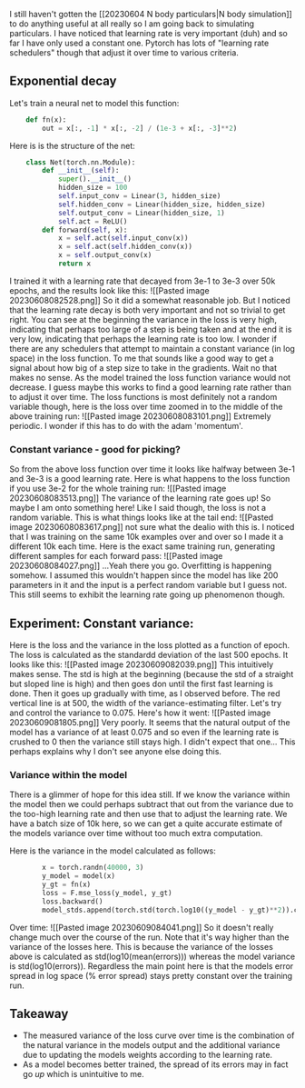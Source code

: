 I still haven't gotten the [[20230604 N body particulars|N body simulation]] to do anything useful at all really so I am going back to simulating particulars. I have noticed that learning rate is very important (duh) and so far I have only used a constant one. Pytorch has lots of "learning rate schedulers" though that adjust it over time to various criteria.

## Exponential decay
Let's train a neural net to model this function:
```python
    def fn(x):
        out = x[:, -1] * x[:, -2] / (1e-3 + x[:, -3]**2)
```
Here is is the structure of the net:
```python
    class Net(torch.nn.Module):
        def __init__(self):
            super().__init__()
            hidden_size = 100
            self.input_conv = Linear(3, hidden_size)
            self.hidden_conv = Linear(hidden_size, hidden_size)
            self.output_conv = Linear(hidden_size, 1) 
            self.act = ReLU()
        def forward(self, x):
            x = self.act(self.input_conv(x))
            x = self.act(self.hidden_conv(x))
            x = self.output_conv(x)
            return x
```
I trained it with a learning rate that decayed from 3e-1 to 3e-3 over 50k epochs, and the results look like this:
![[Pasted image 20230608082528.png]]
So it did a somewhat reasonable job. But I noticed that the learning rate decay is both very important and not so trivial to get right. You can see at the beginning the variance in the loss is very high, indicating that perhaps too large of a step is being taken and at the end it is very low, indicating that perhaps the learning rate is too low. 
I wonder if there are any schedulers that attempt to maintain a constant variance (in log space) in the loss function. To me that sounds like a good way to get a signal about how big of a step size to take in the gradients. Wait no that makes no sense. As the model trained the loss function variance would not decrease. I guess maybe this works to find a good learning rate rather than to adjust it over time. The loss functions is most definitely not a random variable though, here is the loss over time zoomed in to the middle of the above training run:
![[Pasted image 20230608083101.png]]
Extremely periodic. I wonder if this has to do with the adam 'momentum'.
### Constant variance - good for picking?
So from the above loss function over time it looks like halfway between 3e-1 and 3e-3 is a good learning rate. Here is what happens to the loss function if you use 3e-2 for the whole training run:
![[Pasted image 20230608083513.png]]
The variance of the learning rate goes up! So maybe I am onto something here!
Like I said though, the loss is not a random variable. This is what things looks like at the tail end:
![[Pasted image 20230608083617.png]]
not sure what the dealio with this is. I noticed that I was training on the same 10k examples over and over so I made it a different 10k each time. Here is the exact same training run, generating different samples for each forward pass:
![[Pasted image 20230608084027.png]]
...Yeah there you go. Overfitting is happening somehow. I assumed this wouldn't happen since the model has like 200 parameters in it and the input is a perfect random variable but I guess not. This still seems to exhibit the learning rate going up phenomenon though.

## Experiment: Constant variance:
Here is the loss and the variance in the loss plotted as a function of epoch. The loss is calculated as the standardd deviation of the last 500 epochs. It looks like this:
![[Pasted image 20230609082039.png]]
This intuitively makes sense. The std is high at the beginning (because the std of a straight but sloped line is high) and then goes don until the first fast learning is done. Then it goes up gradually with time, as I observed before. The red vertical line is at 500, the width of the variance-estimating filter.
Let's try and control the variance to 0.075. Here's how it went:
![[Pasted image 20230609081805.png]]
Very poorly. It seems that the natural output of the model has a variance of at least 0.075 and so even if the learning rate is crushed to 0 then the variance still stays high. I didn't expect that one...
This perhaps explains why I don't see anyone else doing this. 
### Variance within the model
There is a glimmer of hope for this idea still. If we know the variance within the model then we could perhaps subtract that out from the variance due to the too-high learning rate and then use that to adjust the learning rate. We have a batch size of 10k here, so we can get a quite accurate estimate of the models variance over time without too much extra computation.

Here is the variance in the model calculated as follows:
```python
        x = torch.randn(40000, 3)
        y_model = model(x)
        y_gt = fn(x)
        loss = F.mse_loss(y_model, y_gt)
        loss.backward()
        model_stds.append(torch.std(torch.log10((y_model - y_gt)**2)).cpu().item())
```
Over time:
![[Pasted image 20230609084041.png]]
So it doesn't really change much over the course of the run. Note that it's way higher than the variance of the losses here. This is because the variance of the losses above is calculated as std(log10(mean(errors))) whereas the model variance is std(log10(errors)). Regardless the main point here is that the models error spread in log space (% error spread) stays pretty constant over the training run.
## Takeaway
- The measured variance of the loss curve over time is the combination of the natural variance in the models output and the additional variance due to updating the models weights according to the learning rate.
- As a model becomes better trained, the spread of its errors may in fact go _up_ which is unintuitive to me.